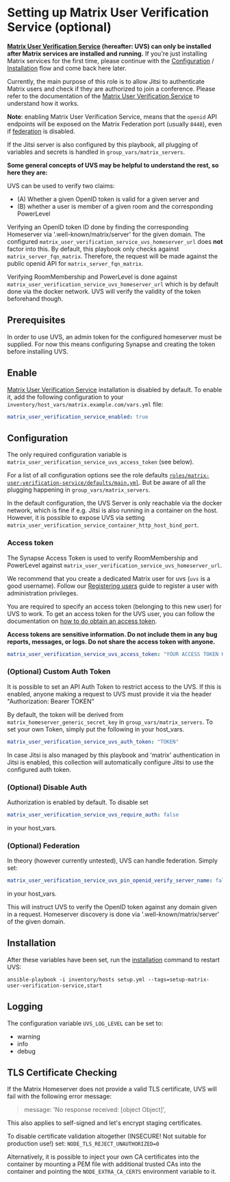 # Setting up Matrix User Verification Service (optional)

**[Matrix User Verification Service](https://github.com/matrix-org/matrix-user-verification-service) (hereafter: UVS) can only be installed after Matrix services are installed and running.**
If you're just installing Matrix services for the first time, please continue with the [Configuration](configuring-playbook.md) / [Installation](installing.md) flow and come back here later.

Currently, the main purpose of this role is to allow Jitsi to authenticate Matrix users and check if they are authorized to join a conference. Please refer to the documentation of the [Matrix User Verification Service](https://github.com/matrix-org/matrix-user-verification-service) to understand how it works.

**Note**: enabling Matrix User Verification Service, means that the `openid` API endpoints will be exposed on the Matrix Federation port (usually `8448`), even if [federation](configuring-playbook-federation.md) is disabled.

If the Jitsi server is also configured by this playbook, all plugging of variables and secrets is handled in `group_vars/matrix_servers`.

__Some general concepts of UVS may be helpful to understand the rest, so here they are:__

UVS can be used to verify two claims:

* (A) Whether a given OpenID token is valid for a given server and
* (B) whether a user is member of a given room and the corresponding PowerLevel

Verifying an OpenID token ID done by finding the corresponding Homeserver via  '.well-known/matrix/server' for the given domain.
The configured `matrix_user_verification_service_uvs_homeserver_url` does **not** factor into this.
By default, this playbook only checks against `matrix_server_fqn_matrix`.
Therefore, the request will be made against the public openid API for `matrix_server_fqn_matrix`.

Verifying RoomMembership and PowerLevel is done against `matrix_user_verification_service_uvs_homeserver_url` which is by default done via the docker network.
UVS will verify the validity of the token beforehand though.

## Prerequisites

In order to use UVS, an admin token for the configured homeserver must be supplied. For now this means configuring Synapse and creating the token before installing UVS.

## Enable

[Matrix User Verification Service](https://github.com/matrix-org/matrix-user-verification-service) installation is disabled by default.
To enable it, add the following configuration to your `inventory/host_vars/matrix.example.com/vars.yml` file:

```yaml
matrix_user_verification_service_enabled: true
```

## Configuration

The only required configuration variable is `matrix_user_verification_service_uvs_access_token` (see below).

For a list of all configuration options see the role defaults [`roles/matrix-user-verification-service/defaults/main.yml`](../roles/custom/matrix-user-verification-service/defaults/main.yml).
But be aware of all the plugging happening in `group_vars/matrix_servers`.

In the default configuration, the UVS Server is only reachable via the docker network, which is fine if e.g. Jitsi is also running in a container on the host.
However, it is possible to expose UVS via setting `matrix_user_verification_service_container_http_host_bind_port`.

### Access token

The Synapse Access Token is used to verify RoomMembership and PowerLevel against `matrix_user_verification_service_uvs_homeserver_url`.

We recommend that you create a dedicated Matrix user for uvs (`uvs` is a good username).
Follow our [Registering users](registering-users.md) guide to register a user with administration privileges.

You are required to specify an access token (belonging to this new user) for UVS to work.
To get an access token for the UVS user, you can follow the documentation on [how to do obtain an access token](obtaining-access-tokens.md).

**Access tokens are sensitive information. Do not include them in any bug reports, messages, or logs. Do not share the access token with anyone.**

```yaml
matrix_user_verification_service_uvs_access_token: "YOUR ACCESS TOKEN HERE"
```

### (Optional) Custom Auth Token

It is possible to set an API Auth Token to restrict access to the UVS. If this is enabled, anyone making a request to UVS must provide it via the header "Authorization: Bearer TOKEN"

By default, the token will be derived from `matrix_homeserver_generic_secret_key` in `group_vars/matrix_servers`.
To set your own Token, simply put the following in your host_vars.

```yaml
matrix_user_verification_service_uvs_auth_token: "TOKEN"
```

In case Jitsi is also managed by this playbook and 'matrix' authentication in Jitsi is enabled, this collection will automatically configure Jitsi to use the configured auth token.

###  (Optional) Disable Auth
Authorization is enabled by default. To disable set

```yaml
matrix_user_verification_service_uvs_require_auth: false
```

in your host_vars.

### (Optional) Federation

In theory (however currently untested), UVS can handle federation. Simply set:

```yaml
matrix_user_verification_service_uvs_pin_openid_verify_server_name: false
```

in your host_vars.

This will instruct UVS to verify the OpenID token against any domain given in a request.
Homeserver discovery is done via '.well-known/matrix/server' of the given domain.

## Installation

After these variables have been set, run the [installation](installing.md) command to restart UVS:

```
ansible-playbook -i inventory/hosts setup.yml --tags=setup-matrix-user-verification-service,start
```

## Logging

The configuration variable `UVS_LOG_LEVEL` can be set to:
- warning
- info
- debug

## TLS Certificate Checking
If the Matrix Homeserver does not provide a valid TLS certificate, UVS will fail with the following error message:

> message: 'No response received: [object Object]',

This also applies to self-signed and let's encrypt staging certificates.

To disable certificate validation altogether (INSECURE! Not suitable for production use!) set: `NODE_TLS_REJECT_UNAUTHORIZED=0`

Alternatively, it is possible to inject your own CA certificates into the container by mounting a PEM file with additional trusted CAs into the container and pointing the `NODE_EXTRA_CA_CERTS` environment variable to it.
